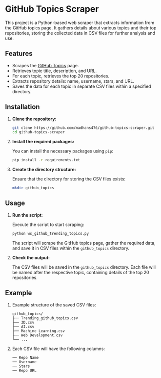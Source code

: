 # GitHub Topics Scraper

This project is a Python-based web scraper that extracts information from the GitHub topics page. It gathers details about various topics and their top repositories, storing the collected data in CSV files for further analysis and use.

## Features

- Scrapes the [GitHub Topics](https://github.com/topics) page.
- Retrieves topic title, description, and URL.
- For each topic, retrieves the top 20 repositories.
- Extracts repository details: name, username, stars, and URL.
- Saves the data for each topic in separate CSV files within a specified directory.

## Installation

1. **Clone the repository:**

    ```bash
    git clone https://github.com/madhans476/github-topics-scraper.git
    cd github-topics-scraper
    ```

2. **Install the required packages:**

    You can install the necessary packages using `pip`:

    ```bash
    pip install -r requirements.txt
    ```

3. **Create the directory structure:**

    Ensure that the directory for storing the CSV files exists:

    ```bash
    mkdir github_topics
    ```

## Usage

1. **Run the script:**

    Execute the script to start scraping:

    ```bash
    python ws_github_trending_topics.py
    ```

    The script will scrape the GitHub topics page, gather the required data, and save it in CSV files within the `github_topics` directory.

2. **Check the output:**

    The CSV files will be saved in the `github_topics` directory. Each file will be named after the respective topic, containing details of the top 20 repositories.

## Example

1.  Example structure of the saved CSV files:

    ```plaintext
    github_topics/
    ├── Trending_github_topics.csv
    ├── 3D.csv
    ├── AI.csv
    ├── Machine Learning.csv
    ├── Web Development.csv
    └── ...
    ```
2.  Each CSV file will have the following columns:

    ```plaintext
    ── Repo Name
    ── Username
    ── Stars
    ── Repo URL
    ```
